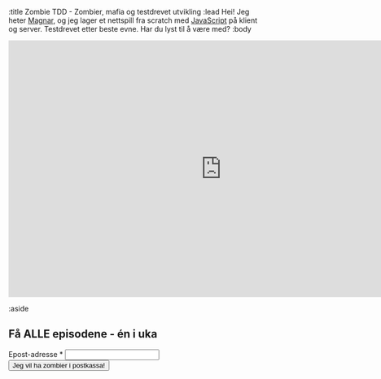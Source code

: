 :title Zombie TDD - Zombier, mafia og testdrevet utvikling
:lead
Hei! Jeg heter [Magnar](/magnar/), og jeg lager et nettspill fra scratch med [JavaScript](/javascript/) på klient og server. Testdrevet etter beste evne. Har du lyst til å være med?
:body
<iframe width="835" height="505" src="http://www.youtube.com/embed/317CL6bO6fM?hd=1" frameborder="0" allowfullscreen=""></iframe>

<!-- Begin MailChimp Signup Form -->
:aside
## Få ALLE episodene - én i uka
<div id="mc_embed_signup">
<form action="http://kodemaker.us3.list-manage.com/subscribe/post?u=4ebbe7240d7b3e43134812e43&amp;id=c9cf69fc1b" method="post" id="mc-embedded-subscribe-form" name="mc-embedded-subscribe-form" class="validate" target="_blank" novalidate>

<div class="mc-field-group">
        <label for="mce-EMAIL">Epost-adresse  <span class="asterisk">*</span>
</label>
        <input type="email" value="" name="EMAIL" class="required email" id="mce-EMAIL">
</div>
        <div id="mce-responses" class="clear">
                <div class="response" id="mce-error-response" style="display:none"></div>
                <div class="response" id="mce-success-response" style="display:none"></div>
        </div>    <!-- real people should not fill this in and expect good things - do not remove this or risk form bot signups-->
    <div style="position: absolute; left: -5000px;"><input type="text" name="b_4ebbe7240d7b3e43134812e43_c9cf69fc1b" value=""></div>
        <div class="clear"><input type="submit" value="Jeg vil ha zombier i postkassa!" name="subscribe" id="mc-embedded-subscribe" class="button"></div>
</form>
</div>

<!--End mc_embed_signup-->
